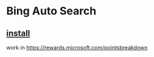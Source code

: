# Bing Auto Search

## [install](https://github.com/emtry/Bing-Auto-Search/raw/main/Bing%20Auto%20Search.user.js)

work in https://rewards.microsoft.com/pointsbreakdown
